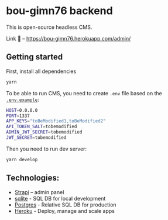 # bou-gimn76 backend

This is open-source headless CMS.

Link 🔗 – https://bou-gimn76.herokuapp.com/admin/

## Getting started

First, install all dependencies

```bash
yarn
```

To be able to run CMS, you need to create `.env` file based on the [`.env.example`](/backend/.env.example):

```bash
HOST=0.0.0.0
PORT=1337
APP_KEYS="toBeModified1,toBeModified2"
API_TOKEN_SALT=tobemodified
ADMIN_JWT_SECRET=tobemodified
JWT_SECRET=tobemodified
```

Then you need to run dev server:

```bash
yarn develop
```

## Technologies:

- [Strapi](https://github.com/strapi/strapi) – admin panel
- [sqlite](https://www.sqlite.org/index.html) - SQL DB for local development
- [Postgres](https://www.postgresql.org/about/) - Relative SQL DB for production
- [Heroku](https://www.heroku.com/about) - Deploy, manage and scale apps
